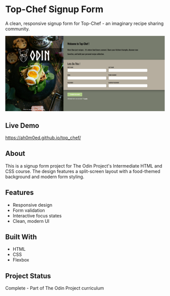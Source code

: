# Top-Chef Signup Form

A clean, responsive signup form for Top-Chef - an imaginary recipe sharing community.

![Form Preview](./imgs/design_preview.png)

## Live Demo
https://ah0m0ed.github.io/top_chef/

## About
This is a signup form project for The Odin Project's Intermediate HTML and CSS course. The design features a split-screen layout with a food-themed background and modern form styling.

## Features
- Responsive design
- Form validation
- Interactive focus states
- Clean, modern UI

## Built With
- HTML
- CSS
- Flexbox

## Project Status
Complete - Part of The Odin Project curriculum
